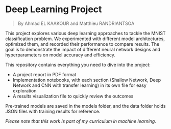 # Deep Learning Project

> By Ahmad EL KAAKOUR and Matthieu RANDRIANTSOA

This project explores various deep learning approaches to tackle the MNIST classification problem. We experimented with different model architectures, optimized them, and recorded their performance to compare results. The goal is to demonstrate the impact of different neural network designs and hyperparameters on model accuracy and efficiency.

This repository contains everything you need to dive into the project:

- A project report in PDF format
- Implementation notebooks, with each section (Shallow Network, Deep Network and CNN with transfer learning) in its own file for easy exploration
- A results visualization file to quickly review the outcomes

Pre-trained models are saved in the models folder, and the data folder holds JSON files with training results for reference.

_Please note that this work is part of my curriculum in machine learning._
